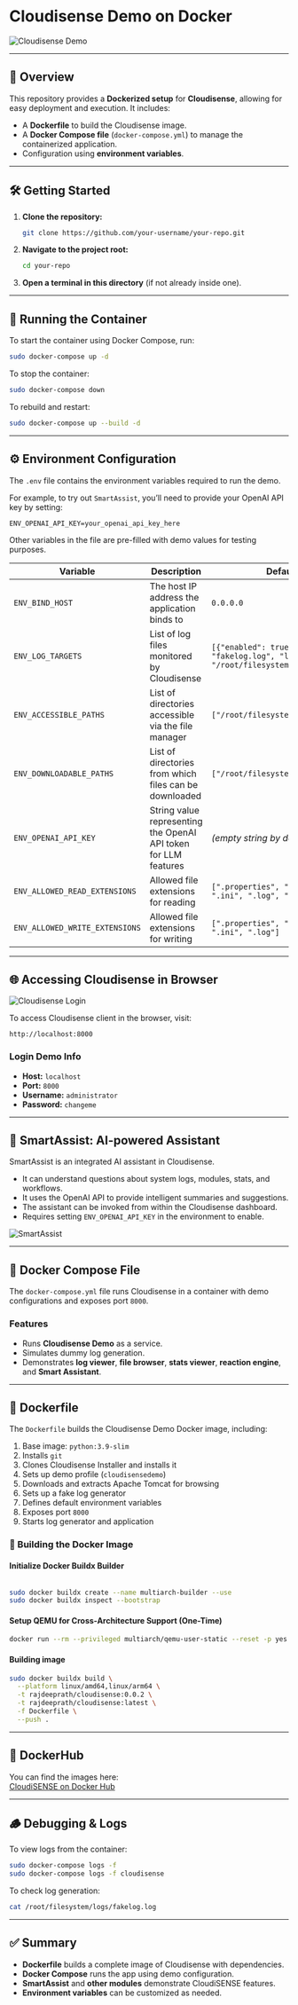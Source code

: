 # Cloudisense Demo on Docker

![Cloudisense Demo](assets/dashboard.png)

---

## 🧭 Overview

This repository provides a **Dockerized setup** for **Cloudisense**, allowing for easy deployment and execution. It includes:

- A **Dockerfile** to build the Cloudisense image.
- A **Docker Compose file** (`docker-compose.yml`) to manage the containerized application.
- Configuration using **environment variables**.

---

## 🛠️ Getting Started

1. **Clone the repository:**
   ```bash
   git clone https://github.com/your-username/your-repo.git
   ```

2. **Navigate to the project root:**
   ```bash
   cd your-repo
   ```

3. **Open a terminal in this directory** (if not already inside one).

---

## 🔹 Running the Container

To start the container using Docker Compose, run:

```bash
sudo docker-compose up -d
```

To stop the container:

```bash
sudo docker-compose down
```

To rebuild and restart:

```bash
sudo docker-compose up --build -d
```

---

## ⚙️ Environment Configuration

The `.env` file contains the environment variables required to run the demo.

For example, to try out `SmartAssist`, you’ll need to provide your OpenAI API key by setting:

```env
ENV_OPENAI_API_KEY=your_openai_api_key_here
```

Other variables in the file are pre-filled with demo values for testing purposes.

| **Variable**                    | **Description**                                                                 | **Default Value**                                                                                          |
|--------------------------------|---------------------------------------------------------------------------------|-------------------------------------------------------------------------------------------------------------|
| `ENV_BIND_HOST`                | The host IP address the application binds to                                   | `0.0.0.0`                                                                                                   |
| `ENV_LOG_TARGETS`              | List of log files monitored by Cloudisense                                     | `[{"enabled": true, "name": "fakelog.log", "log_file_path": "/root/filesystem/logs/fakelog.log"}]`         |
| `ENV_ACCESSIBLE_PATHS`         | List of directories accessible via the file manager                            | `["/root/filesystem"]`                                                                                      |
| `ENV_DOWNLOADABLE_PATHS`       | List of directories from which files can be downloaded                         | `["/root/filesystem"]`                                                                                      |
| `ENV_OPENAI_API_KEY`           | String value representing the OpenAI API token for LLM features                | *(empty string by default)*                                                                                |
| `ENV_ALLOWED_READ_EXTENSIONS`  | Allowed file extensions for reading                                            | `[".properties", ".xml", ".txt", ".ini", ".log", ".sh", ".bat"]`                                            |
| `ENV_ALLOWED_WRITE_EXTENSIONS` | Allowed file extensions for writing                                            | `[".properties", ".xml", ".txt", ".ini", ".log"]`                                                           |

---

## 🌐 Accessing Cloudisense in Browser

![Cloudisense Login](assets/login.png)

To access Cloudisense client in the browser, visit:

```
http://localhost:8000
```

### Login Demo Info

- **Host:** `localhost`
- **Port:** `8000`
- **Username:** `administrator`
- **Password:** `changeme`

---

## 🧠 SmartAssist: AI-powered Assistant

SmartAssist is an integrated AI assistant in Cloudisense.

- It can understand questions about system logs, modules, stats, and workflows.
- It uses the OpenAI API to provide intelligent summaries and suggestions.
- The assistant can be invoked from within the Cloudisense dashboard.
- Requires setting `ENV_OPENAI_API_KEY` in the environment to enable.

![SmartAssist](assets/smartassist.png)

---

## 🐳 Docker Compose File

The `docker-compose.yml` file runs Cloudisense in a container with demo configurations and exposes port `8000`.

### Features

- Runs **Cloudisense Demo** as a service.
- Simulates dummy log generation.
- Demonstrates **log viewer**, **file browser**, **stats viewer**, **reaction engine**, and **Smart Assistant**.

---

## 🧱 Dockerfile

The `Dockerfile` builds the Cloudisense Demo Docker image, including:

1. Base image: `python:3.9-slim`
2. Installs `git`
3. Clones Cloudisense Installer and installs it
4. Sets up demo profile (`cloudisensedemo`)
5. Downloads and extracts Apache Tomcat for browsing
6. Sets up a fake log generator
7. Defines default environment variables
8. Exposes port `8000`
9. Starts log generator and application

### 🔨 Building the Docker Image

#### Initialize Docker Buildx Builder

```bash

sudo docker buildx create --name multiarch-builder --use
sudo docker buildx inspect --bootstrap

```

#### Setup QEMU for Cross-Architecture Support (One-Time)

```bash
docker run --rm --privileged multiarch/qemu-user-static --reset -p yes
```

#### Building image

```bash
sudo docker buildx build \
  --platform linux/amd64,linux/arm64 \
  -t rajdeeprath/cloudisense:0.0.2 \
  -t rajdeeprath/cloudisense:latest \
  -f Dockerfile \
  --push .
```

---

## 🐋 DockerHub

You can find the images here:  
[CloudiSENSE on Docker Hub](https://hub.docker.com/repository/docker/rajdeeprath/cloudisense/general)

---

## 🪵 Debugging & Logs

To view logs from the container:

```bash
sudo docker-compose logs -f
sudo docker-compose logs -f cloudisense
```

To check log generation:

```bash
cat /root/filesystem/logs/fakelog.log
```

---

## ✅ Summary

- **Dockerfile** builds a complete image of Cloudisense with dependencies.
- **Docker Compose** runs the app using demo configuration.
- **SmartAssist** and **other modules** demonstrate CloudiSENSE features.
- **Environment variables** can be customized as needed.
